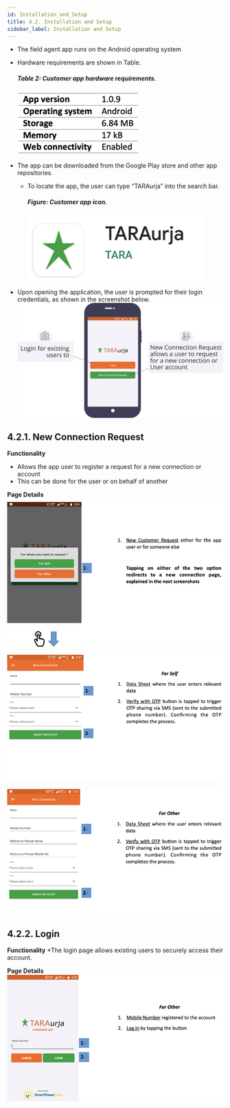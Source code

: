 ```yaml
---
id: Installation_and_Setup
title: 4.2. Installation and Setup
sidebar_label: Installation and Setup
---
```


* The field agent app runs on the Android operating system
* Hardware requirements are shown in Table.
	##### Table 2: Customer app hardware requirements.
	![Field agent app installation requirements](./assets/4.1_HardwareReq.png)

* The app can be downloaded from the Google Play store and other app repositories.
	* To locate the app, the user can type “TARAurja” into the search bar.
		##### Figure: Customer app icon.
		![Field agent app icon](./assets/4.2_Icon.png)
* Upon opening the application, the user is prompted for their login credentials, as shown in the screenshot below.
	![Set Up Prompt](./assets/4.3_SetupPrompt.svg)


## 4.2.1. New Connection Request
**Functionality**
* Allows the app user to register a request for a new connection or account
* This can be done for the user or on behalf of another


**Page Details**
![Connection Request](./assets/4.4_NewCustRequest.png)

![New Connection](./assets/4.5_NewConnectionSelf.png)

![New Connection](./assets/4.6_NewConnectOthers.png)


## 4.2.2. Login
**Functionality**
*The login page allows existing users to securely access their account.


**Page Details**
![Login Others](./assets/4.7_LoginOthers.png)

